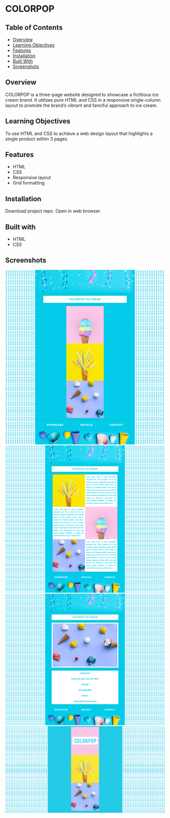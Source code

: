 # COLORPOP

## Table of Contents

* [Overview](#overview)
* [Learning Objectives](#learning-objectives)
* [Features](#features)
* [Installation](#installation)
* [Built With](#built-with)
* [Screenshots](#screenshots)

## Overview

COLORPOP is a three-page website designed to showcase a fictitious ice cream brand. It utilizes pure HTML and CSS in a responsive single-column layout to promote the brand’s vibrant and fanciful approach to ice cream.

## Learning Objectives

To use HTML and CSS to achieve a web design layout that highlights a single product within 3 pages.

## Features

* HTML
* CSS
* Responsive layout
* Grid formatting

## Installation

Download project repo. Open in web browser.

## Built with

* HTML
* CSS

## Screenshots

![screenshot](https://github.com/leiacarts/colorpop/blob/master/colorpop1.png)
![screenshot](https://github.com/leiacarts/colorpop/blob/master/colorpop2.png)
![screenshot](https://github.com/leiacarts/colorpop/blob/master/colorpop3.png)
![screenshot](https://github.com/leiacarts/colorpop/blob/master/colorpop4.png)

